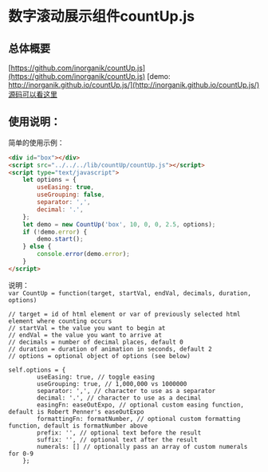 # 数字滚动展示组件countUp.js

## 总体概要
[https://github.com/inorganik/countUp.js](https://github.com/inorganik/countUp.js)
[demo: http://inorganik.github.io/countUp.js/](http://inorganik.github.io/countUp.js/)
[源码可以看这里](../../../lib/countUp/countUp.js)

## 使用说明：                
简单的使用示例：            
```html
<div id="box"></div>
<script src="../../../lib/countUp/countUp.js"></script>
<script type="text/javascript">
    let options = {
        useEasing: true,
        useGrouping: false,
        separator: ',',
        decimal: '.',
    };
    let demo = new CountUp('box', 10, 0, 0, 2.5, options);
    if (!demo.error) {
        demo.start();
    } else {
        console.error(demo.error);
    }
</script>
```

说明：                         
`var CountUp = function(target, startVal, endVal, decimals, duration, options)`                                    
```
// target = id of html element or var of previously selected html element where counting occurs
// startVal = the value you want to begin at
// endVal = the value you want to arrive at
// decimals = number of decimal places, default 0
// duration = duration of animation in seconds, default 2
// options = optional object of options (see below)

self.options = {
		useEasing: true, // toggle easing
		useGrouping: true, // 1,000,000 vs 1000000
		separator: ',', // character to use as a separator
		decimal: '.', // character to use as a decimal
		easingFn: easeOutExpo, // optional custom easing function, default is Robert Penner's easeOutExpo
		formattingFn: formatNumber, // optional custom formatting function, default is formatNumber above
		prefix: '', // optional text before the result
		suffix: '', // optional text after the result
		numerals: [] // optionally pass an array of custom numerals for 0-9
	};
```
